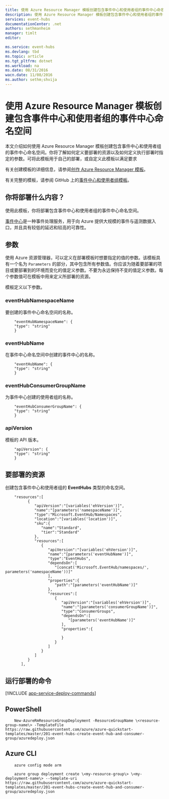 ```yaml
---
title: 使用 Azure Resource Manager 模板创建包含事件中心和使用者组的事件中心命名空间 | Azure
description: 使用 Azure Resource Manager 模板创建包含事件中心和使用者组的事件中心命名空间
services: event-hubs
documentationCenter: .net
authors: sethmanheim
manager: timlt
editor: 

ms.service: event-hubs
ms.devlang: tbd
ms.topic: article
ms.tgt_pltfrm: dotnet
ms.workload: na
ms.date: 08/31/2016
wacn.date: 11/08/2016
ms.author: sethm;shvija
---
```


# 使用 Azure Resource Manager 模板创建包含事件中心和使用者组的事件中心命名空间

本文介绍如何使用 Azure Resource Manager 模板创建包含事件中心和使用者组的事件中心命名空间。你将了解如何定义要部署的资源以及如何定义执行部署时指定的参数。可将此模板用于自己的部署，或自定义此模板以满足要求

有关创建模板的详细信息，请参阅[创作 Azure Resource Manager 模板][]。

有关完整的模板，请参阅 GitHub 上的[事件中心和使用者组模板][]。

## 你将部署什么内容？

使用此模板，你将部署包含事件中心和使用者组的事件中心命名空间。

[事件中心](./event-hubs-what-is-event-hubs.md)是一种事件处理服务，用于向 Azure 提供大规模的事件与遥测数据入口，并且具有较低的延迟和较高的可靠性。

## 参数

使用 Azure 资源管理器，可以定义在部署模板时想要指定的值的参数。该模板具有一个名为 `Parameters` 的部分，其中包含所有参数值。你应该为随着要部署的项目或要部署到的环境而变化的值定义参数。不要为永远保持不变的值定义参数。每个参数值可在模板中用来定义所部署的资源。

模板定义以下参数。

### eventHubNamespaceName

要创建的事件中心命名空间的名称。

        "eventHubNamespaceName": {
        "type": "string"
        }

### eventHubName

在事件中心命名空间中创建的事件中心的名称。

        "eventHubName": {
        "type": "string"
        }

### eventHubConsumerGroupName

为事件中心创建的使用者组的名称。

        "eventHubConsumerGroupName": {
        "type": "string"
        }

### apiVersion

模板的 API 版本。

        "apiVersion": {
        "type": "string"
        }

## 要部署的资源

创建包含事件中心和使用者组的 **EventHubs** 类型的命名空间。

        "resources":[  
              {  
                 "apiVersion":"[variables('ehVersion')]",
                 "name":"[parameters('namespaceName')]",
                 "type":"Microsoft.EventHub/Namespaces",
                 "location":"[variables('location')]",
                 "sku":{  
                    "name":"Standard",
                    "tier":"Standard"
                 },
                 "resources":[  
                    {  
                       "apiVersion":"[variables('ehVersion')]",
                       "name":"[parameters('eventHubName')]",
                       "type":"EventHubs",
                       "dependsOn":[  
                          "[concat('Microsoft.EventHub/namespaces/', parameters('namespaceName'))]"
                       ],
                       "properties":{  
                          "path":"[parameters('eventHubName')]"
                       },
                       "resources":[  
                          {  
                             "apiVersion":"[variables('ehVersion')]",
                             "name":"[parameters('consumerGroupName')]",
                             "type":"ConsumerGroups",
                             "dependsOn":[  
                                "[parameters('eventHubName')]"
                             ],
                             "properties":{  
        
                             }
                          }
                       ]
                    }
                 ]
              }
           ],

## 运行部署的命令

[!INCLUDE [app-service-deploy-commands](../../includes/app-service-deploy-commands.md)]

## PowerShell

        New-AzureRmResourceGroupDeployment -ResourceGroupName \<resource-group-name\> -TemplateFile https://raw.githubusercontent.com/azure/azure-quickstart-templates/master/201-event-hubs-create-event-hub-and-consumer-group/azuredeploy.json

## Azure CLI

        azure config mode arm
        
        azure group deployment create \<my-resource-group\> \<my-deployment-name\> --template-uri https://raw.githubusercontent.com/azure/azure-quickstart-templates/master/201-event-hubs-create-event-hub-and-consumer-group/azuredeploy.json

[创作 Azure Resource Manager 模板]: ../azure-resource-manager/resource-group-authoring-templates.md
[将 Azure PowerShell 与 Azure 资源管理器配合使用]: ../azure-resource-manager/powershell-azure-resource-manager.md
[使用 Azure CLI 管理 Azure 资源和资源组]: ../azure-resource-manager/xplat-cli-azure-resource-manager.md
[事件中心和使用者组模板]: https://github.com/Azure/azure-quickstart-templates/blob/master/201-event-hubs-create-event-hub-and-consumer-group/

<!---HONumber=Mooncake_1031_2016-->